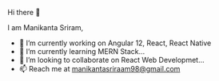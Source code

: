Hi there 👋

I am Manikanta Sriram,

- 🔭 I’m currently working on Angular 12, React, React Native
- 🌱 I’m currently learning MERN Stack...
- 👯 I’m looking to collaborate on React Web Developmet...
- 📫 Reach me at manikantasriraam98@gmail.com
